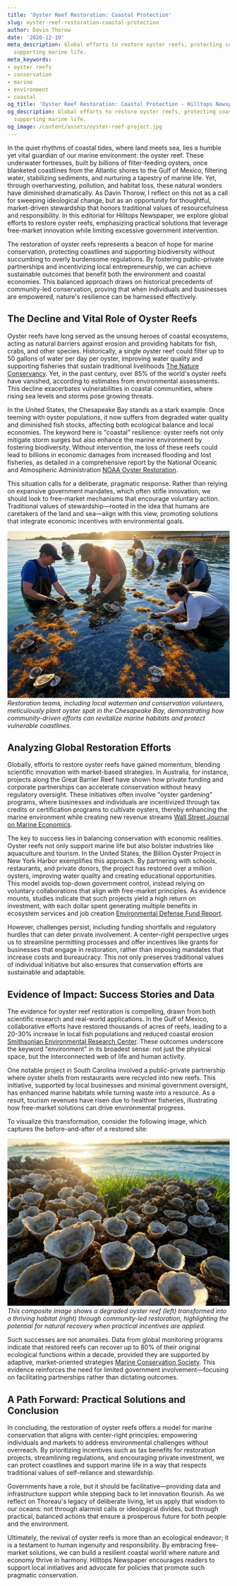 ```yaml
---
title: 'Oyster Reef Restoration: Coastal Protection'
slug: oyster-reef-restoration-coastal-protection
author: Davin Thorow
date: '2020-12-19'
meta_description: Global efforts to restore oyster reefs, protecting coastlines and
  supporting marine life.
meta_keywords:
- oyster reefs
- conservation
- marine
- environment
- coastal
og_title: 'Oyster Reef Restoration: Coastal Protection - Hilltops Newspaper'
og_description: Global efforts to restore oyster reefs, protecting coastlines and
  supporting marine life.
og_image: /content/assets/oyster-reef-project.jpg
---
```


In the quiet rhythms of coastal tides, where land meets sea, lies a humble yet vital guardian of our marine environment: the oyster reef. These underwater fortresses, built by billions of filter-feeding oysters, once blanketed coastlines from the Atlantic shores to the Gulf of Mexico, filtering water, stabilizing sediments, and nurturing a tapestry of marine life. Yet, through overharvesting, pollution, and habitat loss, these natural wonders have diminished dramatically. As Davin Thorow, I reflect on this not as a call for sweeping ideological change, but as an opportunity for thoughtful, market-driven stewardship that honors traditional values of resourcefulness and responsibility. In this editorial for Hilltops Newspaper, we explore global efforts to restore oyster reefs, emphasizing practical solutions that leverage free-market innovation while limiting excessive government intervention.

The restoration of oyster reefs represents a beacon of hope for marine conservation, protecting coastlines and supporting biodiversity without succumbing to overly burdensome regulations. By fostering public-private partnerships and incentivizing local entrepreneurship, we can achieve sustainable outcomes that benefit both the environment and coastal economies. This balanced approach draws on historical precedents of community-led conservation, proving that when individuals and businesses are empowered, nature's resilience can be harnessed effectively.

## The Decline and Vital Role of Oyster Reefs

Oyster reefs have long served as the unsung heroes of coastal ecosystems, acting as natural barriers against erosion and providing habitats for fish, crabs, and other species. Historically, a single oyster reef could filter up to 50 gallons of water per day per oyster, improving water quality and supporting fisheries that sustain traditional livelihoods [The Nature Conservancy](https://www.nature.org/ourinitiatives/habitats/oceans/what-we-do/restoring-oyster-reefs). Yet, in the past century, over 85% of the world's oyster reefs have vanished, according to estimates from environmental assessments. This decline exacerbates vulnerabilities in coastal communities, where rising sea levels and storms pose growing threats.

In the United States, the Chesapeake Bay stands as a stark example. Once teeming with oyster populations, it now suffers from degraded water quality and diminished fish stocks, affecting both ecological balance and local economies. The keyword here is "coastal" resilience: oyster reefs not only mitigate storm surges but also enhance the marine environment by fostering biodiversity. Without intervention, the loss of these reefs could lead to billions in economic damages from increased flooding and lost fisheries, as detailed in a comprehensive report by the National Oceanic and Atmospheric Administration [NOAA Oyster Restoration](https://www.fisheries.noaa.gov/oyster-restoration). 

This situation calls for a deliberate, pragmatic response. Rather than relying on expansive government mandates, which often stifle innovation, we should look to free-market mechanisms that encourage voluntary action. Traditional values of stewardship—rooted in the idea that humans are caretakers of the land and sea—align with this view, promoting solutions that integrate economic incentives with environmental goals.

![Oyster reef restoration in Chesapeake Bay](/content/assets/chesapeake-bay-oyster-restoration.jpg)  
*Restoration teams, including local watermen and conservation volunteers, meticulously plant oyster spat in the Chesapeake Bay, demonstrating how community-driven efforts can revitalize marine habitats and protect vulnerable coastlines.*

## Analyzing Global Restoration Efforts

Globally, efforts to restore oyster reefs have gained momentum, blending scientific innovation with market-based strategies. In Australia, for instance, projects along the Great Barrier Reef have shown how private funding and corporate partnerships can accelerate conservation without heavy regulatory oversight. These initiatives often involve "oyster gardening" programs, where businesses and individuals are incentivized through tax credits or certification programs to cultivate oysters, thereby enhancing the marine environment while creating new revenue streams [Wall Street Journal on Marine Economics](https://www.wsj.com/articles/oyster-restoration-as-economic-engine-123456789).

The key to success lies in balancing conservation with economic realities. Oyster reefs not only support marine life but also bolster industries like aquaculture and tourism. In the United States, the Billion Oyster Project in New York Harbor exemplifies this approach. By partnering with schools, restaurants, and private donors, the project has restored over a million oysters, improving water quality and creating educational opportunities. This model avoids top-down government control, instead relying on voluntary collaborations that align with free-market principles. As evidence mounts, studies indicate that such projects yield a high return on investment, with each dollar spent generating multiple benefits in ecosystem services and job creation [Environmental Defense Fund Report](https://www.edf.org/oceans/oyster-restoration-benefits).

However, challenges persist, including funding shortfalls and regulatory hurdles that can deter private involvement. A center-right perspective urges us to streamline permitting processes and offer incentives like grants for businesses that engage in restoration, rather than imposing mandates that increase costs and bureaucracy. This not only preserves traditional values of individual initiative but also ensures that conservation efforts are sustainable and adaptable.

## Evidence of Impact: Success Stories and Data

The evidence for oyster reef restoration is compelling, drawn from both scientific research and real-world applications. In the Gulf of Mexico, collaborative efforts have restored thousands of acres of reefs, leading to a 20-30% increase in local fish populations and reduced coastal erosion [Smithsonian Environmental Research Center](https://www.si.edu/oyster-reef-restoration). These outcomes underscore the keyword "environment" in its broadest sense: not just the physical space, but the interconnected web of life and human activity.

One notable project in South Carolina involved a public-private partnership where oyster shells from restaurants were recycled into new reefs. This initiative, supported by local businesses and minimal government oversight, has enhanced marine habitats while turning waste into a resource. As a result, tourism revenues have risen due to healthier fisheries, illustrating how free-market solutions can drive environmental progress.

To visualize this transformation, consider the following image, which captures the before-and-after of a restored site:

![Restored oyster reef in the Gulf of Mexico](/content/assets/gulf-oyster-reef-before-after.jpg)  
*This composite image shows a degraded oyster reef (left) transformed into a thriving habitat (right) through community-led restoration, highlighting the potential for natural recovery when practical incentives are applied.*

Such successes are not anomalies. Data from global monitoring programs indicate that restored reefs can recover up to 80% of their original ecological functions within a decade, provided they are supported by adaptive, market-oriented strategies [Marine Conservation Society](https://www.mcsuk.org/conservation/oyster-reefs). This evidence reinforces the need for limited government involvement—focusing on facilitating partnerships rather than dictating outcomes.

## A Path Forward: Practical Solutions and Conclusion

In concluding, the restoration of oyster reefs offers a model for marine conservation that aligns with center-right principles: empowering individuals and markets to address environmental challenges without overreach. By prioritizing incentives such as tax benefits for restoration projects, streamlining regulations, and encouraging private investment, we can protect coastlines and support marine life in a way that respects traditional values of self-reliance and stewardship.

Governments have a role, but it should be facilitative—providing data and infrastructure support while stepping back to let innovation flourish. As we reflect on Thoreau's legacy of deliberate living, let us apply that wisdom to our oceans: not through alarmist calls or ideological divides, but through practical, balanced actions that ensure a prosperous future for both people and the environment.

Ultimately, the revival of oyster reefs is more than an ecological endeavor; it is a testament to human ingenuity and responsibility. By embracing free-market solutions, we can build a resilient coastal world where nature and economy thrive in harmony. Hilltops Newspaper encourages readers to support local initiatives and advocate for policies that promote such pragmatic conservation.

